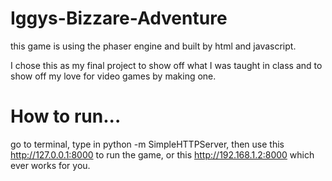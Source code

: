 # Iggys-Bizzare-Adventure

this game is using the phaser engine and built by html and javascript.

I chose this as my final project to show off what I was taught in class and to show off my love for video games by making one.

# How to run...

go to terminal, 
type in python -m SimpleHTTPServer,
then use this http://127.0.0.1:8000 to run the game,
or this http://192.168.1.2:8000 which ever works for you.